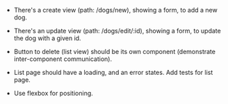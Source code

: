 - There's a create view (path: /dogs/new), showing a form, to add a new dog.

- There's an update view (path: /dogs/edit/:id), showing a form, to update the dog with a given id.

- Button to delete (list view) should be its own component (demonstrate inter-component communication).

- List page should have a loading, and an error states. Add tests for list page.

- Use flexbox for positioning.